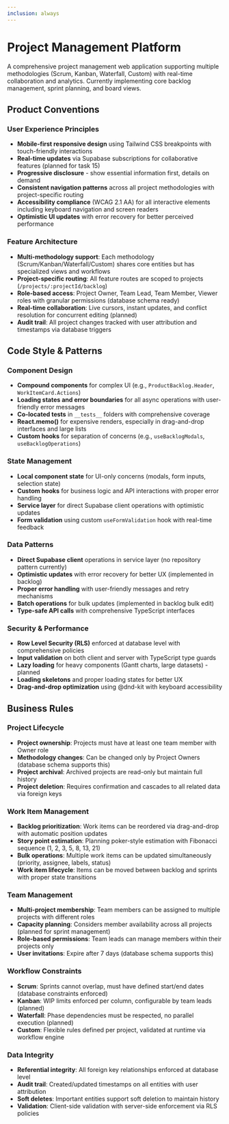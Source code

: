 ```yaml
---
inclusion: always
---
```


# Project Management Platform

A comprehensive project management web application supporting multiple
methodologies (Scrum, Kanban, Waterfall, Custom) with real-time collaboration
and analytics. Currently implementing core backlog management, sprint planning,
and board views.

## Product Conventions

### User Experience Principles

- **Mobile-first responsive design** using Tailwind CSS breakpoints with
  touch-friendly interactions
- **Real-time updates** via Supabase subscriptions for collaborative features
  (planned for task 15)
- **Progressive disclosure** - show essential information first, details on
  demand
- **Consistent navigation patterns** across all project methodologies with
  project-specific routing
- **Accessibility compliance** (WCAG 2.1 AA) for all interactive elements
  including keyboard navigation and screen readers
- **Optimistic UI updates** with error recovery for better perceived performance

### Feature Architecture

- **Multi-methodology support**: Each methodology
  (Scrum/Kanban/Waterfall/Custom) shares core entities but has specialized views
  and workflows
- **Project-specific routing**: All feature routes are scoped to projects
  (`/projects/:projectId/backlog`)
- **Role-based access**: Project Owner, Team Lead, Team Member, Viewer roles
  with granular permissions (database schema ready)
- **Real-time collaboration**: Live cursors, instant updates, and conflict
  resolution for concurrent editing (planned)
- **Audit trail**: All project changes tracked with user attribution and
  timestamps via database triggers

## Code Style & Patterns

### Component Design

- **Compound components** for complex UI (e.g., `ProductBacklog.Header`,
  `WorkItemCard.Actions`)
- **Loading states and error boundaries** for all async operations with
  user-friendly error messages
- **Co-located tests** in `__tests__` folders with comprehensive coverage
- **React.memo()** for expensive renders, especially in drag-and-drop interfaces
  and large lists
- **Custom hooks** for separation of concerns (e.g., `useBacklogModals`,
  `useBacklogOperations`)

### State Management

- **Local component state** for UI-only concerns (modals, form inputs, selection
  state)
- **Custom hooks** for business logic and API interactions with proper error
  handling
- **Service layer** for direct Supabase client operations with optimistic
  updates
- **Form validation** using custom `useFormValidation` hook with real-time
  feedback

### Data Patterns

- **Direct Supabase client** operations in service layer (no repository pattern
  currently)
- **Optimistic updates** with error recovery for better UX (implemented in
  backlog)
- **Proper error handling** with user-friendly messages and retry mechanisms
- **Batch operations** for bulk updates (implemented in backlog bulk edit)
- **Type-safe API calls** with comprehensive TypeScript interfaces

### Security & Performance

- **Row Level Security (RLS)** enforced at database level with comprehensive
  policies
- **Input validation** on both client and server with TypeScript type guards
- **Lazy loading** for heavy components (Gantt charts, large datasets) - planned
- **Loading skeletons** and proper loading states for better UX
- **Drag-and-drop optimization** using @dnd-kit with keyboard accessibility

## Business Rules

### Project Lifecycle

- **Project ownership**: Projects must have at least one team member with Owner
  role
- **Methodology changes**: Can be changed only by Project Owners (database
  schema supports this)
- **Project archival**: Archived projects are read-only but maintain full
  history
- **Project deletion**: Requires confirmation and cascades to all related data
  via foreign keys

### Work Item Management

- **Backlog prioritization**: Work items can be reordered via drag-and-drop with
  automatic position updates
- **Story point estimation**: Planning poker-style estimation with Fibonacci
  sequence (1, 2, 3, 5, 8, 13, 21)
- **Bulk operations**: Multiple work items can be updated simultaneously
  (priority, assignee, labels, status)
- **Work item lifecycle**: Items can be moved between backlog and sprints with
  proper state transitions

### Team Management

- **Multi-project membership**: Team members can be assigned to multiple
  projects with different roles
- **Capacity planning**: Considers member availability across all projects
  (planned for sprint management)
- **Role-based permissions**: Team leads can manage members within their
  projects only
- **User invitations**: Expire after 7 days (database schema supports this)

### Workflow Constraints

- **Scrum**: Sprints cannot overlap, must have defined start/end dates (database
  constraints enforced)
- **Kanban**: WIP limits enforced per column, configurable by team leads
  (planned)
- **Waterfall**: Phase dependencies must be respected, no parallel execution
  (planned)
- **Custom**: Flexible rules defined per project, validated at runtime via
  workflow engine

### Data Integrity

- **Referential integrity**: All foreign key relationships enforced at database
  level
- **Audit trail**: Created/updated timestamps on all entities with user
  attribution
- **Soft deletes**: Important entities support soft deletion to maintain history
- **Validation**: Client-side validation with server-side enforcement via RLS
  policies
